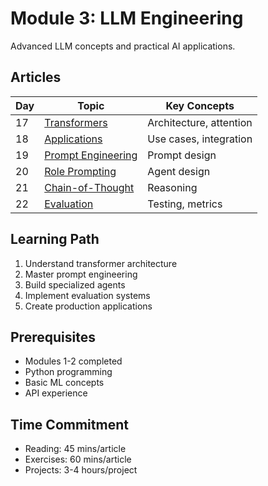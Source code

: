 # Module 3: LLM Engineering

Advanced LLM concepts and practical AI applications.

## Articles

| Day | Topic | Key Concepts |
|-----|-------|-------------|
| 17 | [Transformers](17-Python-LLM-Transformers.md) | Architecture, attention |
| 18 | [Applications](18-Python-LLM-Applications.md) | Use cases, integration |
| 19 | [Prompt Engineering](19-Python-Prompt-Engineering.md) | Prompt design |
| 20 | [Role Prompting](20-Python-Role-Based-Prompting.md) | Agent design |
| 21 | [Chain-of-Thought](21-Python-Chain-Of-Thought.md) | Reasoning |
| 22 | [Evaluation](22-Python-Prompt-Evaluation.md) | Testing, metrics |

## Learning Path
1. Understand transformer architecture
2. Master prompt engineering
3. Build specialized agents
4. Implement evaluation systems
5. Create production applications

## Prerequisites
- Modules 1-2 completed
- Python programming
- Basic ML concepts
- API experience

## Time Commitment
- Reading: 45 mins/article
- Exercises: 60 mins/article
- Projects: 3-4 hours/project
